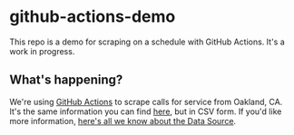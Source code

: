 # github-actions-demo
This repo is a demo for scraping on a schedule with GitHub Actions. It's a work in progress.

## What's happening?
We're using [GitHub Actions](https://github.com/features/actions) to scrape calls for service from Oakland, CA. It's the same information you can find [here](https://www.arcgis.com/home/webmap/viewer.html?url=http%3A%2F%2Fgismaps.oaklandca.gov%2Foaklandgis%2Frest%2Fservices%2Fcallforservice_2015_FC%2FFeatureServer%2F0&source=sd), but in CSV form. If you'd like more information, [here's all we know about the Data Source](https://airtable.com/shrUAtA8qYasEaepI/tblx8XaKnFTphWNQM/viw9mmOR0fw8HFOje/rec993D5V56tjO2UB).
